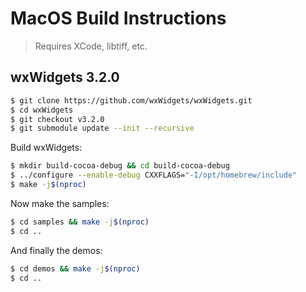 # MacOS Build Instructions

> Requires XCode, libtiff, etc.

## wxWidgets 3.2.0

```bash
$ git clone https://github.com/wxWidgets/wxWidgets.git
$ cd wxWidgets
$ git checkout v3.2.0
$ git submodule update --init --recursive
```

Build wxWidgets:

```bash
$ mkdir build-cocoa-debug && cd build-cocoa-debug
$ ../configure --enable-debug CXXFLAGS="-I/opt/homebrew/include"
$ make -j$(nproc)
```

Now make the samples:

```bash
$ cd samples && make -j$(nproc)
$ cd ..
```

And finally the demos:

```bash
$ cd demos && make -j$(nproc)
$ cd ..
```
